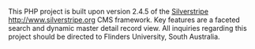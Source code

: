 This PHP project is built upon version 2.4.5 of the [Silverstripe](Silverstripe.md) http://www.silverstripe.org CMS framework.
Key features are a faceted search and dynamic master detail record view. All inquiries regarding this project should be directed to Flinders University, South Australia.